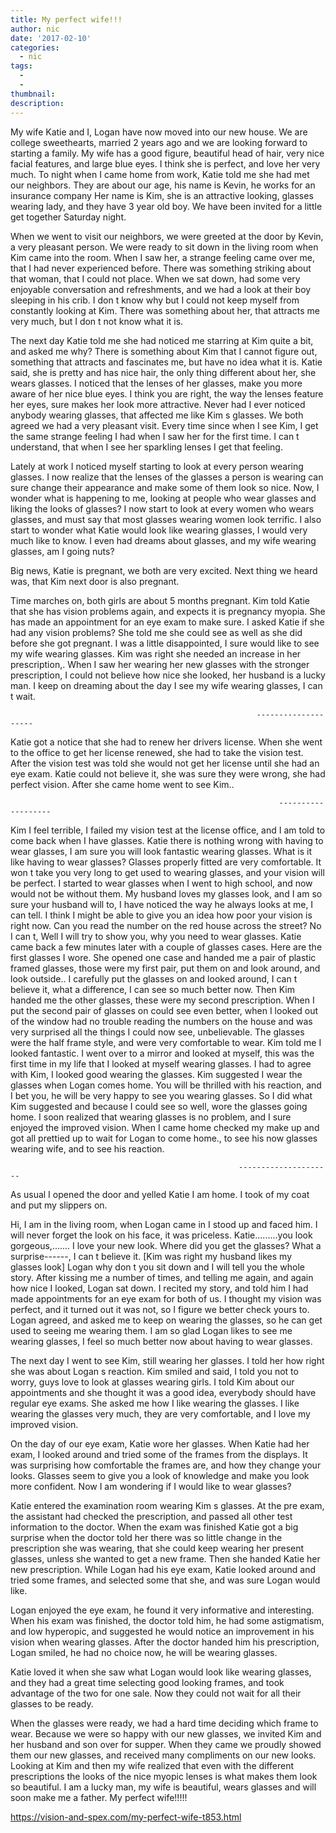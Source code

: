```yaml
---
title: My perfect wife!!!
author: nic
date: '2017-02-10'
categories:
  - nic
tags:
  - 
  - 
thumbnail: 
description: 
---
```


My wife Katie and I, Logan have now moved into our new house.
We are college sweethearts, married 2 years ago and we are looking forward to starting a family.
My wife has a good figure, beautiful head of hair, very nice facial features, and large blue eyes.
I think she is perfect, and love her very much.
To night when I came home from work, Katie told me she had met our neighbors.
They are about our age, his name is Kevin, he works for an insurance company 
Her name is Kim, she is an attractive looking, glasses wearing lady, and they have 3 year old boy.
We have been invited for a little get together Saturday night.

When we went to visit our neighbors, we were greeted at the door by Kevin, a very pleasant person.
We were ready to sit down in the living room when Kim came into the room.
When I saw her, a strange feeling came over me, that I had never experienced before.
There was something striking about that woman, that I could not place.
When we sat down, had some very enjoyable conversation and refreshments, and we had a look at their boy sleeping in his crib.
I don t know why but I could not keep myself from constantly looking at Kim.
There was something about her, that attracts me very much, but I don t not know what it is.

The next day Katie told me she had noticed me starring at Kim quite a bit, and asked me why?
There is something about Kim that I cannot figure out, something that attracts and fascinates me, but have no idea what it is.
Katie said, she is pretty and has nice hair, the only thing different about her, she wears glasses.
I noticed that the lenses of her glasses, make you more aware of her nice blue eyes.
I think you are right, the way the lenses feature her eyes,  sure makes her look more attractive.
Never had I ever noticed anybody wearing glasses, that affected me like Kim s glasses. 
We both agreed we had a very pleasant visit.
Every time since when I see Kim, I get the same strange feeling I had when I saw her for the first time.
I can t understand, that when I see her sparkling lenses I get that feeling. 

Lately at work I noticed myself starting to look at every person wearing glasses.
I now realize that the lenses of the glasses a person is wearing can sure change their appearance and make some of them look so nice.
Now, I wonder what is happening to me, looking at people who wear glasses and liking the looks of glasses?
I now start to look at every women who wears glasses, and must say that most glasses wearing women look terrific.
I also start to wonder what Katie would look like wearing glasses, I would very much like to know.
I even had dreams about glasses, and my wife wearing glasses, am I going nuts?

Big news, Katie is pregnant, we both are very excited.
Next thing we heard was, that Kim next door is also pregnant.

Time marches on, both girls are about 5 months pregnant.
Kim told Katie that she has vision problems again, and expects it is pregnancy myopia. 
She has made an appointment for an eye exam to make sure.
I asked Katie if she had any vision problems?
She told me she could see as well as she did before she got pregnant.
I was a little disappointed, I sure would like to see my wife wearing glasses.
Kim was right she needed an increase in her prescription,.
When I saw her wearing her new glasses with the stronger prescription, I could not believe how nice she looked, her husband is a lucky man.
I keep on dreaming about the day I see my wife wearing glasses, I can t wait.

                                                           --------------------

Katie got a notice that she had to renew her drivers license.
When she went to the office to get her license renewed, she had to take the vision test.
After the vision test was told she would not get her license until she had an eye exam.
Katie could not believe it, she was sure they were wrong, she had perfect vision.
After she came home went to see Kim..

                                                                -------------------

Kim I feel terrible, I failed my vision test at the license office, and I am told to come back when I have glasses.
Katie there is nothing wrong with having to wear glasses, I am sure you will look fantastic wearing glasses.
What is it like having to wear glasses?
Glasses properly fitted are very comfortable.
It won t take you very long to get used to wearing glasses, and your vision will be perfect.
I started to wear glasses when I went to high school, and now would not be without them.
My husband loves my glasses look, and I am so sure your husband will to, I have noticed the way he always looks at me, I can tell.
I think I might be able to give you an idea how poor your vision is right now.
Can you read the number on the red house across the street?
No I can t,
Well I will try to show you, why you need to wear glasses.
Katie came back a few minutes later with a couple of glasses cases.
Here are the first glasses I wore.
She opened one case and handed me a pair of plastic framed glasses, those were my first pair, put them
on and look around, and look outside..
I carefully put the glasses on and looked around, I can t believe it, what a difference, I can see so much better now.
Then Kim handed me the other glasses, these were my second prescription.
When I put the second pair of glasses on could see even better, when I looked out of the window had no trouble reading the numbers on the house and was very surprised all the things I could now see, unbelievable.
The glasses were the half frame style, and were very comfortable to wear.
Kim told me I looked fantastic.
I went over to a mirror and looked at myself, this was the first time in my life that I looked at myself wearing glasses.
I had to agree with Kim, I looked good wearing the glasses.
Kim suggested I wear the glasses when Logan comes home.
You will be thrilled with his reaction, and I bet you, he will be very happy to see you wearing glasses.
So I did what Kim suggested and because I could see so well, wore the glasses going home.
I soon realized that wearing glasses is no problem, and I sure enjoyed the improved vision.
When I came home checked my make up and got all prettied up to wait for Logan to come home.,
to see his now glasses wearing wife, and to see his reaction.

                                                       ---------------------
As usual I opened the door and yelled Katie I am home.
I took of my coat and put my slippers on.

Hi, I am in the living room, when Logan came in I stood up and faced him.
I will never forget the look on his face, it was priceless.
Katie.........you look gorgeous,....... I love your new look.
Where did you get the glasses? 
What a surprise------, I can t believe it.
[Kim was right my husband likes my glasses look]
Logan why don t you sit down and I will tell you the whole story.
After kissing me a number of times, and telling me again, and again how nice I looked, Logan sat down.
I recited my story, and told him I had made appointments for an eye exam for both of us.
I thought my vision was perfect, and it turned out it was not, so I figure we better check yours to.
Logan agreed, and asked me to keep on wearing the glasses, so he can get used to seeing me wearing them.
I am so glad Logan likes to see me wearing glasses, I feel so much better now about having to wear glasses.

The next day I went to see Kim, still wearing her glasses.
I told her how right she was about Logan s reaction.
Kim smiled and said, I told you not to worry, guys love to look at glasses wearing girls.
I told Kim about our appointments and she thought it was a good idea, everybody should have regular eye exams.
She asked me how I like wearing the glasses.
I like wearing the glasses very much, they are very comfortable, and I love my improved vision.

 On the day of our eye exam, Katie wore her glasses.
When Katie had her exam, I looked around and tried some of the frames from the displays.
It was surprising how comfortable the frames are, and how they change your looks.
Glasses seem to give you a look of knowledge and make you look more confident.
Now I am wondering if I would like to wear glasses?

Katie entered the examination room wearing Kim s glasses.
At the pre exam, the assistant had checked the prescription, and passed all other test information to the doctor.
When the exam was finished Katie got a big surprise when the doctor told her there was so little change in the prescription she was wearing, that she could keep wearing her present glasses, unless she wanted to get a new frame.
Then she handed Katie her new prescription.
While Logan had his eye exam, Katie looked around and tried some frames, and selected some that she, and was sure Logan would like.

Logan enjoyed the eye exam, he found it very informative and interesting.
When his exam was finished, the doctor told him, he had some astigmatism,
and low hyperopic, and suggested he would notice an improvement in his vision when wearing glasses.
After the doctor handed him his prescription, Logan smiled, he had no choice now, he will be wearing glasses.

Katie loved it when she saw what Logan would look like wearing glasses, and they had a great time selecting good looking frames, and took advantage of the two for one sale.
Now they could not wait for all their glasses to be ready. 

When the glasses were ready, we had a hard time deciding which frame to wear. 
Because we were so happy with our new glasses, we invited Kim and her husband and son over for supper.
When they came we proudly showed them our new glasses, and received many compliments on our new looks.
Looking at Kim and then my wife realized that even with the different prescriptions the looks of the nice myopic lenses is what makes them look so beautiful.
I am a lucky man, my wife is beautiful,  wears glasses and will soon make me a father.
My perfect wife!!!!!

https://vision-and-spex.com/my-perfect-wife-t853.html
